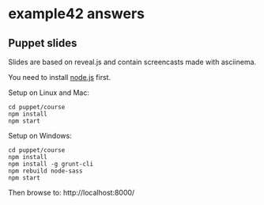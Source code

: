 # example42 answers

## Puppet slides

Slides are based on reveal.js and contain screencasts made with asciinema.

You need to install [node.js](https://nodejs.org/) first.

Setup on Linux and Mac:

    cd puppet/course
    npm install
    npm start

Setup on Windows:

    cd puppet/course
    npm install
    npm install -g grunt-cli
    npm rebuild node-sass
    npm start

Then browse to: http://localhost:8000/
